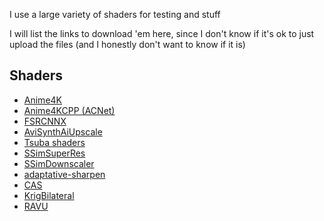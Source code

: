 I use a large variety of shaders for testing and stuff

I will list the links to download 'em here, since I don't know if it's ok to just upload the files (and I honestly don't want to know if it is)

## Shaders

- [Anime4K](https://github.com/bloc97/Anime4K/releases)
- [Anime4KCPP (ACNet)](https://github.com/TianZerL/ACNetGLSL/releases)
- [FSRCNNX](https://github.com/igv/FSRCNN-TensorFlow/releases)
- [AviSynthAiUpscale](https://github.com/Alexkral/AviSynthAiUpscale/releases)
- [Tsuba shaders](https://github.com/Tsubajashi/mpv-settings/tree/master/shaders)
- [SSimSuperRes](https://gist.github.com/igv/2364ffa6e81540f29cb7ab4c9bc05b6b)
- [SSimDownscaler](https://gist.github.com/igv/36508af3ffc84410fe39761d6969be10)
- [adaptative-sharpen](https://gist.github.com/igv/8a77e4eb8276753b54bb94c1c50c317e)
- [CAS](https://github.com/deus0ww/mpv-conf/tree/master/shaders/cas)
- [KrigBilateral](https://gist.github.com/igv/a015fc885d5c22e6891820ad89555637)
- [RAVU](https://github.com/bjin/mpv-prescalers)
